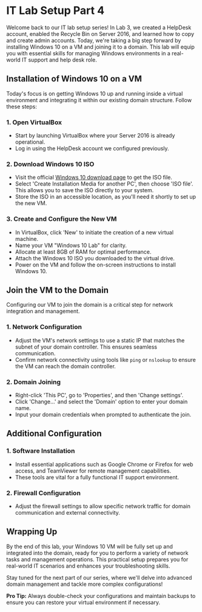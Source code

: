 # IT Lab Setup Part 4

Welcome back to our IT lab setup series! In Lab 3, we created a HelpDesk account, enabled the Recycle Bin on Server 2016, and learned how to copy and create admin accounts. Today, we're taking a big step forward by installing Windows 10 on a VM and joining it to a domain. This lab will equip you with essential skills for managing Windows environments in a real-world IT support and help desk role.

## Installation of Windows 10 on a VM

Today's focus is on getting Windows 10 up and running inside a virtual environment and integrating it within our existing domain structure. Follow these steps:

### 1. Open VirtualBox

- Start by launching VirtualBox where your Server 2016 is already operational.
- Log in using the HelpDesk account we configured previously.

### 2. Download Windows 10 ISO

- Visit the official [Windows 10 download page](https://www.microsoft.com/software-download/windows10ISO) to get the ISO file.
- Select 'Create Installation Media for another PC', then choose 'ISO file'. This allows you to save the ISO directly to your system.
- Store the ISO in an accessible location, as you'll need it shortly to set up the new VM.

### 3. Create and Configure the New VM

- In VirtualBox, click 'New' to initiate the creation of a new virtual machine.
- Name your VM "Windows 10 Lab" for clarity.
- Allocate at least 8GB of RAM for optimal performance.
- Attach the Windows 10 ISO you downloaded to the virtual drive.
- Power on the VM and follow the on-screen instructions to install Windows 10.

## Join the VM to the Domain

Configuring our VM to join the domain is a critical step for network integration and management.

### 1. Network Configuration

- Adjust the VM's network settings to use a static IP that matches the subnet of your domain controller. This ensures seamless communication.
- Confirm network connectivity using tools like `ping` or `nslookup` to ensure the VM can reach the domain controller.

### 2. Domain Joining

- Right-click 'This PC', go to 'Properties', and then 'Change settings'.
- Click 'Change...' and select the 'Domain' option to enter your domain name.
- Input your domain credentials when prompted to authenticate the join.

## Additional Configuration

### 1. Software Installation

- Install essential applications such as Google Chrome or Firefox for web access, and TeamViewer for remote management capabilities.
- These tools are vital for a fully functional IT support environment.

### 2. Firewall Configuration

- Adjust the firewall settings to allow specific network traffic for domain communication and external connectivity.

## Wrapping Up

By the end of this lab, your Windows 10 VM will be fully set up and integrated into the domain, ready for you to perform a variety of network tasks and management operations. This practical setup prepares you for real-world IT scenarios and enhances your troubleshooting skills.

Stay tuned for the next part of our series, where we'll delve into advanced domain management and tackle more complex configurations!

**Pro Tip:** Always double-check your configurations and maintain backups to ensure you can restore your virtual environment if necessary.
